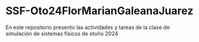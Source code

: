 # SSF-Oto24FlorMarianGaleanaJuarez
En este repositorio presento las actividades y tareas de la clase de simulación de sistemas físicos de otoño 2024
